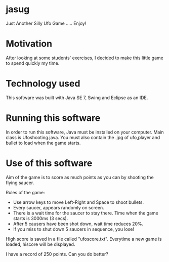 # jasug
Just Another Silly Ufo Game ..... Enjoy!
# Motivation
After looking at some students' exercises, I decided to make this little game
to spend quickly my time.
# Technology used
This software was built with Java SE 7, Swing and Eclipse as an IDE.
# Running this software
In order to run this software, Java must be installed on your computer.
Main class is Ufoshooting.java. 
You must also contain the .jpg of ufo,player and bullet to load when the game starts.
# Use of this software
Aim of the game is to score as much points as you can by shooting the flying saucer.

Rules of the game:
 - Use arrow keys to move Left-Right and Space to shoot bullets.
 - Every saucer, appears randomly on screen.
 - There is a wait time for the saucer to stay there. Time when the game starts is 3000ms (3 secs).
 - After 5 causers have been shot down, wait time reduces 20%.
 - If you miss to shut down 5 saucers in sequence, you lose!
 
 High score is saved in a file called "ufoscore.txt". Everytime a new game is loaded, hiscore will
 be displayed.
 
 I have a record of 250 points. Can you do better?
 

